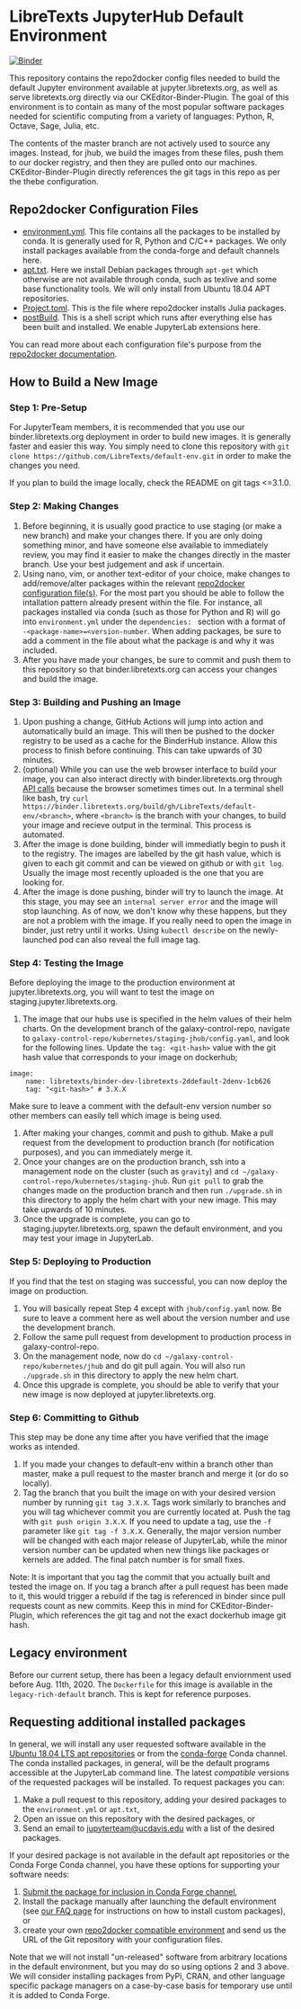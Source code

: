 # LibreTexts JupyterHub Default Environment
[![Binder](https://mybinder.org/badge_logo.svg)](https://binder.libretexts.org/v2/gh/LibreTexts/default-env/HEAD)

This repository contains the repo2docker config files needed to build the default Jupyter environment available at jupyter.libretexts.org, as well as serve libretexts.org directly via our CKEditor-Binder-Plugin. The goal of this environment is to contain as many of the most popular software packages needed for scientific computing from a variety of languages: Python, R, Octave, Sage, Julia, etc.

The contents of the master branch are not actively used to source any images. Instead, for jhub, we build the images from these files, push them to our docker registry, and then they are pulled onto our machines. CKEditor-Binder-Plugin directly references the git tags in this repo as per the thebe configuration. 

## Repo2docker Configuration Files
- [environment.yml](https://github.com/LibreTexts/default-env/blob/master/environment.yml). This file contains all the packages to be installed by conda. It is generally used for R, Python and C/C++ packages. We only install packages available from the conda-forge and default channels here.
- [apt.txt](https://github.com/LibreTexts/default-env/blob/master/apt.txt). Here we install Debian packages through `apt-get` which otherwise are not available through conda, such as texlive and some base functionality tools. We will only install from Ubuntu 18.04 APT repositories. 
- [Project.toml](https://github.com/LibreTexts/default-env/blob/master/Project.toml). This is the file where repo2docker installs Julia packages.
- [postBuild](https://github.com/LibreTexts/default-env/blob/master/postBuild). This is a shell script which runs after everything else has been built and installed. We enable JupyterLab extensions here.

You can read more about each configuration file's purpose from the [repo2docker documentation](https://repo2docker.readthedocs.io/en/latest/config_files.html).

## How to Build a New Image

### Step 1: Pre-Setup

For JupyterTeam members, it is recommended that you use our binder.libretexts.org deployment in order to build new images. It is generally faster and easier this way. You simply need to clone this repository with `git clone https://github.com/LibreTexts/default-env.git` in order to make the changes you need.

If you plan to build the image locally, check the README on git tags <=3.1.0.

### Step 2: Making Changes

1. Before beginning, it is usually good practice to use staging (or make a new branch) and make your changes there. If you are only doing something minor, and have someone else available to immediately review, you may find it easier to make the changes directly in the master branch. Use your best judgement and ask if uncertain. 
1. Using nano, vim, or another text-editor of your choice, make changes to add/remove/alter packages within the relevant [repo2docker configuration file(s)](#repo2docker-configuration-files). For the most part you should be able to follow the intallation pattern already present within the file. For instance, all packages installed via conda (such as those for Python and R) will go into `environment.yml` under the `dependencies: ` section with a format of `  -<package-name>=<version-number`. When adding packages, be sure to add a comment in the file about what the package is and why it was included.
1. After you have made your changes, be sure to commit and push them to this repository so that binder.libretexts.org can access your changes and build the image.

### Step 3: Building and Pushing an Image

1. Upon pushing a change, GitHub Actions will jump into action and automatically build an image. This will then be pushed to the docker registry to be used as a cache for the BinderHub instance. Allow this process to finish before continuing. This can take upwards of 30 minutes.
1. (optional) While you can use the web browser interface to build your image, you can also interact directly with binder.libretexts.org through [API calls](https://binderhub.readthedocs.io/en/latest/api.html) because the browser sometimes times out. In a terminal shell like bash, try `curl https://binder.libretexts.org/build/gh/LibreTexts/default-env/<branch>`, where `<branch>` is the branch with your changes, to build your image and recieve output in the terminal. This process is automated.
1. After the image is done building, binder will immediatly begin to push it to the registry. The images are labelled by the git hash value, which is given to each git commit and can be viewed on github or with `git log`. Usually the image most recently uploaded is the one that you are looking for.
1. After the image is done pushing, binder will try to launch the image. At this stage, you may see an `internal server error` and the image will stop launching. As of now, we don't know why these happens, but they are not a problem with the image. If you really need to open the image in binder, just retry until it works. Using `kubectl describe` on the newly-launched pod can also reveal the full image tag.

### Step 4: Testing the Image

Before deploying the image to the production environment at jupyter.libretexts.org, you will want to test the image on staging.jupyter.libretexts.org.
1. The image that our hubs use is specified in the helm values of their helm charts. On the development branch of the galaxy-control-repo, navigate to `galaxy-control-repo/kubernetes/staging-jhub/config.yaml`, and look for the following lines. Update the `tag: <git-hash>` value with the git hash value that corresponds to your image on dockerhub;
```
image:
    name: libretexts/binder-dev-libretexts-2ddefault-2denv-1cb626
    tag: "<git-hash>" # 3.X.X
```
Make sure to leave a comment with the default-env version number so other members can easily tell which image is being used. 

1. After making your changes, commit and push to github. Make a pull request from the development to production branch (for notification purposes), and you can immediately merge it.
1. Once your changes are on the production branch, ssh into a management node on the cluster (such as `gravity`) and `cd ~/galaxy-control-repo/kubernetes/staging-jhub`. Run `git pull` to grab the changes made on the production branch and then run `./upgrade.sh` in this directory to apply the helm chart with your new image. This may take upwards of 10 minutes.
1. Once the upgrade is complete, you can go to staging.jupyter.libretexts.org, spawn the default environment, and you may test your image in JupyterLab.

### Step 5: Deploying to Production

If you find that the test on staging was successful, you can now deploy the image on production. 
1. You will basically repeat Step 4 except with `jhub/config.yaml` now. Be sure to leave a comment here as well about the version number and use the development branch.
1. Follow the same pull request from development to production process in galaxy-control-repo.
1. On the management node, now do `cd ~/galaxy-control-repo/kubernetes/jhub` and do git pull again. You will also run `./upgrade.sh` in this directory to apply the new helm chart.
1. Once this upgrade is complete, you should be able to verify that your new image is now deployed at jupyter.libretexts.org.

### Step 6: Committing to Github

This step may be done any time after you have verified that the image works as intended.
1. If you made your changes to default-env within a branch other than master, make a pull request to the master branch and merge it (or do so locally).
1. Tag the branch that you built the image on with your desired version number by running `git tag 3.X.X`. Tags work similarly to branches and you will tag whichever commit you are currently located at. Push the tag with `git push origin 3.X.X`. If you need to update a tag, use the `-f` parameter like `git tag -f 3.X.X`. Generally, the major version number will be changed with each major release of JupyterLab, while the minor version number can be updated when new things like packages or kernels are added. The final patch number is for small fixes.

Note: It is important that you tag the commit that you actually built and tested the image on. If you tag a branch after a pull request has been made to it, this would trigger a rebuild if the tag is referenced in binder since pull requests count as new commits. Keep this in mind for CKEditor-Binder-Plugin, which references the git tag and not the exact dockerhub image git hash.

## Legacy environment

Before our current setup, there has been a legacy default enviornment used before Aug. 11th, 2020. The `Dockerfile` for this image is available in the `legacy-rich-default` branch. This is kept for reference purposes.

## Requesting additional installed packages

In general, we will install any user requested software available in the
[Ubuntu 18.04 LTS apt repositories](https://packages.ubuntu.com/bionic/) or
from the [conda-forge](https://conda-forge.org/feedstocks/) Conda channel. The
conda installed packages, in general, will be the default programs accessible
at the JupyterLab command line. The latest *compatible* versions of the
requested packages will be installed. To request packages you can:

1. Make a pull request to this repository, adding your desired packages to the `environment.yml` or `apt.txt`,
1. Open an issue on this repository with the desired packages, or
1. Send an email to jupyterteam@ucdavis.edu with a list of the desired packages.

If your desired package is not available in the default apt repositories or the
Conda Forge Conda channel, you have these options for supporting your software
needs:

1. [Submit the package for inclusion in Conda Forge channel](https://conda-forge.org/#contribute),
1. Install the package manually after launching the default environment (see [our FAQ page](https://jupyter.libretexts.org/hub/faq#how-can-i-install-custom-packages) for instructions on how to install custom packages), or
1. create your own [repo2docker compatible
   environment](https://repo2docker.readthedocs.io/en/latest/config_files.html)
   and send us the URL of the Git repository with your configuration files.

Note that we will not install "un-released" software from arbitrary locations
in the default environment, but you may do so using options 2 and 3 above. We
will consider installing packages from PyPi, CRAN, and other language specific
package managers on a case-by-case basis for temporary use until it is added to
Conda Forge.
